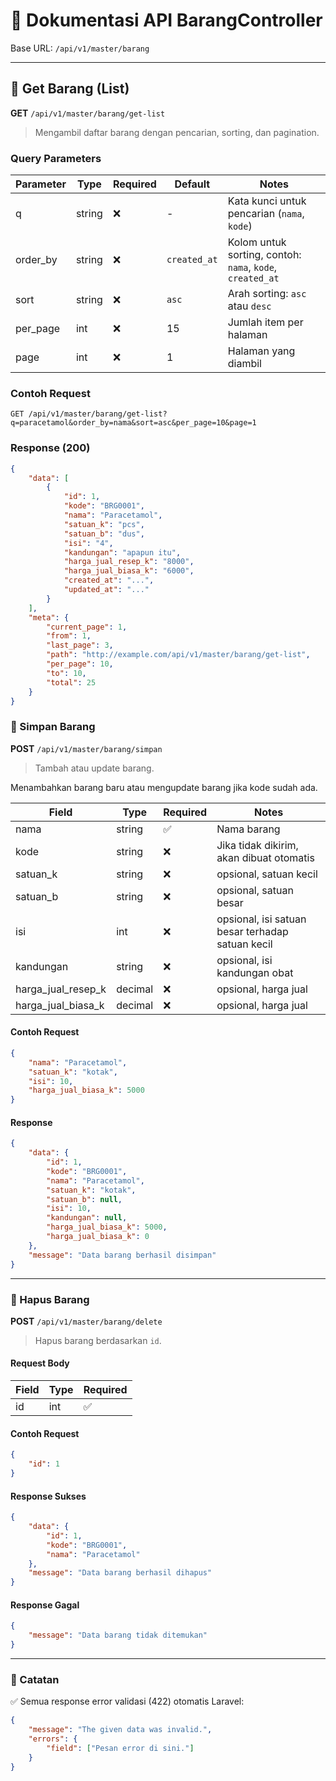 # 📄 Dokumentasi API BarangController

Base URL: `/api/v1/master/barang`

---

## 🔷 Get Barang (List)

**GET** `/api/v1/master/barang/get-list`

> Mengambil daftar barang dengan pencarian, sorting, dan pagination.

### Query Parameters

| Parameter | Type   | Required | Default      | Notes                                                     |
| --------- | ------ | -------- | ------------ | --------------------------------------------------------- |
| q         | string | ❌       | -            | Kata kunci untuk pencarian (`nama`, `kode`)               |
| order_by  | string | ❌       | `created_at` | Kolom untuk sorting, contoh: `nama`, `kode`, `created_at` |
| sort      | string | ❌       | `asc`        | Arah sorting: `asc` atau `desc`                           |
| per_page  | int    | ❌       | 15           | Jumlah item per halaman                                   |
| page      | int    | ❌       | 1            | Halaman yang diambil                                      |

### Contoh Request

```
GET /api/v1/master/barang/get-list?q=paracetamol&order_by=nama&sort=asc&per_page=10&page=1
```

### Response (200)

```json
{
    "data": [
        {
            "id": 1,
            "kode": "BRG0001",
            "nama": "Paracetamol",
            "satuan_k": "pcs",
            "satuan_b": "dus",
            "isi": "4",
            "kandungan": "apapun itu",
            "harga_jual_resep_k": "8000",
            "harga_jual_biasa_k": "6000",
            "created_at": "...",
            "updated_at": "..."
        }
    ],
    "meta": {
        "current_page": 1,
        "from": 1,
        "last_page": 3,
        "path": "http://example.com/api/v1/master/barang/get-list",
        "per_page": 10,
        "to": 10,
        "total": 25
    }
}
```

### 📌 Simpan Barang

**POST** `/api/v1/master/barang/simpan`

> Tambah atau update barang.

Menambahkan barang baru atau mengupdate barang jika kode sudah ada.

| Field              | Type    | Required | Notes                                            |
| ------------------ | ------- | -------- | ------------------------------------------------ |
| nama               | string  | ✅       | Nama barang                                      |
| kode               | string  | ❌       | Jika tidak dikirim, akan dibuat otomatis         |
| satuan_k           | string  | ❌       | opsional, satuan kecil                           |
| satuan_b           | string  | ❌       | opsional, satuan besar                           |
| isi                | int     | ❌       | opsional, isi satuan besar terhadap satuan kecil |
| kandungan          | string  | ❌       | opsional, isi kandungan obat                     |
| harga_jual_resep_k | decimal | ❌       | opsional, harga jual                             |
| harga_jual_biasa_k | decimal | ❌       | opsional, harga jual                             |

#### Contoh Request

```json
{
    "nama": "Paracetamol",
    "satuan_k": "kotak",
    "isi": 10,
    "harga_jual_biasa_k": 5000
}
```

#### Response

```json
{
    "data": {
        "id": 1,
        "kode": "BRG0001",
        "nama": "Paracetamol",
        "satuan_k": "kotak",
        "satuan_b": null,
        "isi": 10,
        "kandungan": null,
        "harga_jual_biasa_k": 5000,
        "harga_jual_biasa_k": 0
    },
    "message": "Data barang berhasil disimpan"
}
```

---

### 📌 Hapus Barang

**POST** `/api/v1/master/barang/delete`

> Hapus barang berdasarkan `id`.

#### Request Body

| Field | Type | Required |
| ----- | ---- | -------- |
| id    | int  | ✅       |

#### Contoh Request

```json
{
    "id": 1
}
```

#### Response Sukses

```json
{
    "data": {
        "id": 1,
        "kode": "BRG0001",
        "nama": "Paracetamol"
    },
    "message": "Data barang berhasil dihapus"
}
```

#### Response Gagal

```json
{
    "message": "Data barang tidak ditemukan"
}
```

---

### 🔷 Catatan

✅ Semua response error validasi (422) otomatis Laravel:

```json
{
    "message": "The given data was invalid.",
    "errors": {
        "field": ["Pesan error di sini."]
    }
}
```
